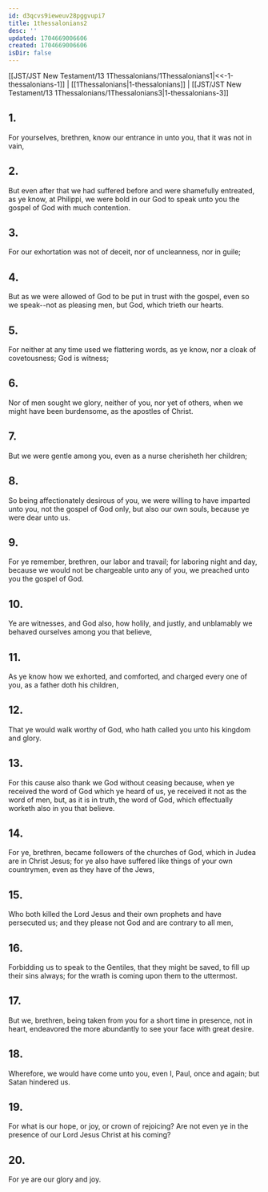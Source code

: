 ```yaml
---
id: d3qcvs9ieweuv28pggvupi7
title: 1thessalonians2
desc: ''
updated: 1704669006606
created: 1704669006606
isDir: false
---
```

[[JST/JST New Testament/13 1Thessalonians/1Thessalonians1|<<-1-thessalonians-1]] | [[1Thessalonians|1-thessalonians]] | [[JST/JST New Testament/13 1Thessalonians/1Thessalonians3|1-thessalonians-3]]
## 1.
For yourselves, brethren, know our entrance in unto you, that it was not in vain,
## 2.
But even after that we had suffered before and were shamefully entreated, as ye know, at Philippi, we were bold in our God to speak unto you the gospel of God with much contention.
## 3.
For our exhortation was not of deceit, nor of uncleanness, nor in guile;
## 4.
But as we were allowed of God to be put in trust with the gospel, even so we speak\--not as pleasing men, but God, which trieth our hearts.
## 5.
For neither at any time used we flattering words, as ye know, nor a cloak of covetousness; God is witness;
## 6.
Nor of men sought we glory, neither of you, nor yet of others, when we might have been burdensome, as the apostles of Christ.
## 7.
But we were gentle among you, even as a nurse cherisheth her children;
## 8.
So being affectionately desirous of you, we were willing to have imparted unto you, not the gospel of God only, but also our own souls, because ye were dear unto us.
## 9.
For ye remember, brethren, our labor and travail; for laboring night and day, because we would not be chargeable unto any of you, we preached unto you the gospel of God.
## 10.
Ye are witnesses, and God also, how holily, and justly, and unblamably we behaved ourselves among you that believe,
## 11.
As ye know how we exhorted, and comforted, and charged every one of you, as a father doth his children,
## 12.
That ye would walk worthy of God, who hath called you unto his kingdom and glory.
## 13.
For this cause also thank we God without ceasing because, when ye received the word of God which ye heard of us, ye received it not as the word of men, but, as it is in truth, the word of God, which effectually worketh also in you that believe.
## 14.
For ye, brethren, became followers of the churches of God, which in Judea are in Christ Jesus; for ye also have suffered like things of your own countrymen, even as they have of the Jews,
## 15.
Who both killed the Lord Jesus and their own prophets and have persecuted us; and they please not God and are contrary to all men,
## 16.
Forbidding us to speak to the Gentiles, that they might be saved, to fill up their sins always; for the wrath is coming upon them to the uttermost.
## 17.
But we, brethren, being taken from you for a short time in presence, not in heart, endeavored the more abundantly to see your face with great desire.
## 18.
Wherefore, we would have come unto you, even I, Paul, once and again; but Satan hindered us.
## 19.
For what is our hope, or joy, or crown of rejoicing? Are not even ye in the presence of our Lord Jesus Christ at his coming?
## 20.
For ye are our glory and joy.

